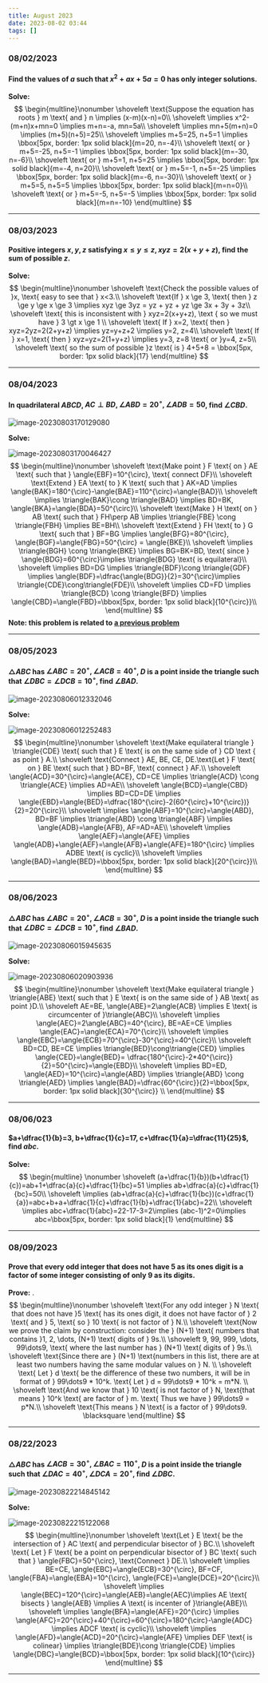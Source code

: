 ```yaml
---
title: August 2023
date: 2023-08-02 03:44
tags: []
---
```


### 08/02/2023

#### Find the values of $a$ such that $x^2 + ax + 5a = 0$ has only integer solutions.

**Solve:**
$$
\begin{multline}\nonumber
\shoveleft \text{Suppose the equation has roots } m \text{ and } n \implies (x-m)(x-n)=0\\
\shoveleft \implies x^2-(m+n)x+mn=0 \implies m+n=-a, mn=5a\\
\shoveleft \implies mn+5(m+n)=0 \implies (m+5)(n+5)=25\\
\shoveleft \implies m+5=25, n+5=1 \implies \bbox[5px, border: 1px solid black]{m=20, n=-4}\\
\shoveleft \text{ or } m+5=-25, n+5=-1 \implies \bbox[5px, border: 1px solid black]{m=-30, n=-6}\\
\shoveleft \text{ or } m+5=1, n+5=25 \implies \bbox[5px, border: 1px solid black]{m=-4, n=20}\\
\shoveleft \text{ or } m+5=-1, n+5=-25 \implies \bbox[5px, border: 1px solid black]{m=-6, n=-30}\\
\shoveleft \text{ or } m+5=5, n+5=5 \implies \bbox[5px, border: 1px solid black]{m=n=0}\\
\shoveleft \text{ or } m+5=-5, n+5=-5 \implies \bbox[5px, border: 1px solid black]{m=n=-10}
\end{multline}
$$

---

### 08/03/2023

#### Positive integers $x, y, z$ satisfying $x \le y \le z, xyz=2(x+y+z)$, find the sum of possible $z$.

**Solve:**
$$
\begin{multline}\nonumber
\shoveleft \text{Check the possible values of }x, \text{ easy to see that } x<3.\\
\shoveleft \text{If } x \ge 3, \text{ then } z \ge y \ge x \ge 3 \implies xyz \ge 3yz = yz + yz + yz \ge 3x + 3y + 3z\\
\shoveleft \text{ this is inconsistent with } xyz=2(x+y+z), \text { so we must have } 3 \gt x \ge 1 \\
\shoveleft \text{ If } x=2, \text{ then } xyz=2yz=2(2+y+z) \implies yz=y+z+2 \implies y=2, z=4\\
\shoveleft \text{ If } x=1, \text{ then } xyz=yz=2(1+y+z) \implies y=3, z=8 \text{ or }y=4, z=5\\
\shoveleft \text{ so the sum of possible }z \text{ is } 4+5+8 = \bbox[5px, border: 1px solid black]{17}
\end{multline}
$$

---

### 08/04/2023

#### In quadrilateral $ABCD$, $AC \perp BD, \angle{ABD}=20^{\circ}, \angle{ADB}=50%{\circ}, \angle{BDC}=30^{\circ}$, find $\angle{CBD}$.

![image-20230803170129080](/assets/images/2023/image-20230803170129080.png)

**Solve:**

![image-20230803170046427](/assets/images/2023/image-20230803170046427.png)
$$
\begin{multline}\nonumber
\shoveleft \text{Make point } F \text{ on } AE \text{ such that } \angle{EBF}=10^{\circ}, \text{ connect DF}\\
\shoveleft \text{Extend } EA \text{ to } K \text{ such that } AK=AD \implies \angle{BAK}=180^{\circ}-\angle{BAE}=110^{\circ}=\angle{BAD}\\
\shoveleft \implies \triangle{BAK}\cong \triangle{BAD} \implies BD=BK, \angle{BKA}=\angle{BDA}=50^{\circ}\\
\shoveleft \text{Make } H \text{ on } AB \text{ such that } FH\perp AB \implies \triangle{FBE} \cong \triangle{FBH} \implies BE=BH\\
\shoveleft \text{Extend } FH \text{ to } G \text{ such that } BF=BG \implies \angle{BFG}=80^{\circ}, \angle{BGF}=\angle{FBG}=50^{\circ} = \angle{BKE}\\
\shoveleft \implies \triangle{BGH} \cong \triangle{BKE} \implies BG=BK=BD,  \text{ since } \angle{BDG}=60^{\circ}\implies \triangle{BDG} \text{ is equilateral}\\
\shoveleft  \implies BD=DG \implies \triangle{BDF}\cong \triangle{GDF} \implies \angle{BDF}=\dfrac{\angle{BDG}}{2}=30^{\circ}\implies \triangle{CDE}\cong\triangle{FDE}\\
\shoveleft \implies CD=FD \implies \triangle{BCD} \cong \triangle{BFD} \implies \angle{CBD}=\angle{FBD}=\bbox[5px, border: 1px solid black]{10^{\circ}}\\
\end{multline}
$$
**Note: this problem is related to [a previous problem](https://mathwo.github.io/2021/05/04/wo/#05132021)**

---

### 08/05/2023

#### $\triangle{ABC}$ has $\angle{ABC}=20^{\circ}, \angle{ACB}=40^{\circ}$, $D$ is a point inside the triangle such that $\angle{DBC}=\angle{DCB}=10^{\circ}$, find $\angle{BAD}$.

![image-20230806012332046](/assets/images/2023/image-20230806012332046.png)

**Solve:**

![image-20230806012252483](/assets/images/2023/image-20230806012252483.png)
$$
\begin{multline}\nonumber
\shoveleft \text{Make equilateral triangle } \triangle{CDE} \text{ such that } E \text{ is on the same side of } CD \text { as point } A.\\
\shoveleft \text{Connect } AE, BE, CE, DE.\text{Let } F \text{ on } BE \text{ such that } BD=BF, \text{ connect } AF.\\
\shoveleft \angle{ACD}=30^{\circ}=\angle{ACE}, CD=CE \implies \triangle{ACD} \cong \triangle{ACE} \implies AD=AE\\
\shoveleft \angle{BCD}=\angle{CBD} \implies BD=CD=DE \implies \angle{EBD}=\angle{BED}=\dfrac{180^{\circ}-2(60^{\circ}+10^{\circ})}{2}=20^{\circ}\\
\shoveleft  \implies \angle{ABF}=10^{\circ}=\angle{ABD}, BD=BF \implies \triangle{ABD} \cong \triangle{ABF} \implies \angle{ADB}=\angle{AFB}, AF=AD=AE\\
\shoveleft \implies \angle{AEF}=\angle{AFE} \implies \angle{ADB}+\angle{AEF}=\angle{AFB}+\angle{AFE}=180^{\circ} \implies ADBE \text{ is cyclic}\\
\shoveleft \implies \angle{BAD}=\angle{BED}=\bbox[5px, border: 1px solid black]{20^{\circ}}\\
\end{multline}
$$

---

### 08/06/2023

#### $\triangle{ABC}$ has $\angle{ABC}=20^{\circ}, \angle{ACB}=30^{\circ}$, $D$ is a point inside the triangle such that $\angle{DBC}=\angle{DCB}=10^{\circ}$, find $\angle{BAD}$.

![image-20230806015945635](/assets/images/2023/image-20230806015945635.png)

**Solve:**

![image-20230806020903936](/assets/images/2023/image-20230806020903936.png)
$$
\begin{multline}\nonumber
\shoveleft \text{Make equilateral triangle } \triangle{ABE} \text{ such that } E \text{ is on the same side of } AB \text{ as point }D.\\
\shoveleft AE=BE, \angle{ABE}=2\angle{ACB} \implies E \text{ is circumcenter of }\triangle{ABC}\\
\shoveleft \implies \angle{AEC}=2\angle{ABC}=40^{\circ}, BE=AE=CE \implies \angle{EAC}=\angle{ECA}=70^{\circ}\\
\shoveleft \implies \angle{EBC}=\angle{ECB}=70^{\circ}-30^{\circ}=40^{\circ}\\
\shoveleft BD=CD, BE=CE \implies \triangle{BED}\cong\triangle{CED} \implies \angle{CED}=\angle{BED}= \dfrac{180^{\circ}-2*40^{\circ}}{2}=50^{\circ}=\angle{EBD}\\
\shoveleft \implies BD=ED, \angle{AED}=10^{\circ}=\angle{ABD} \implies \triangle{ABD} \cong \triangle{AED} \implies \angle{BAD}=\dfrac{60^{\circ}}{2}=\bbox[5px, border: 1px solid black]{30^{\circ}} \\
\end{multline}
$$

---

### 08/06/023

#### $a+\dfrac{1}{b}=3, b+\dfrac{1}{c}=17, c+\dfrac{1}{a}=\dfrac{11}{25}$, find $abc$.

**Solve:**
$$
\begin{multline} \nonumber
\shoveleft (a+\dfrac{1}{b})(b+\dfrac{1}{c})=ab+1+\dfrac{a}{c}+\dfrac{1}{bc}=51 \implies ab+\dfrac{a}{c}+\dfrac{1}{bc}=50\\
\shoveleft \implies (ab+\dfrac{a}{c}+\dfrac{1}{bc})(c+\dfrac{1}{a})=abc+b+a+\dfrac{1}{c}+\dfrac{1}{b}+\dfrac{1}{abc}=22\\
\shoveleft \implies abc+\dfrac{1}{abc}=22-17-3=2\implies (abc-1)^2=0\implies abc=\bbox[5px, border: 1px solid black]{1}
\end{multline}
$$

---

### 08/09/2023

#### Prove that every odd integer that does not have 5 as its ones digit is a factor of some integer consisting of only 9 as its digits.

**Prove:**
.
$$
\begin{multline}\nonumber
\shoveleft \text{For any odd integer } N \text{ that does not have }5 \text{ has its ones digit, it does not have factor of } 2 \text{ and } 5, \text{ so } 10 \text{ is not factor of } N.\\
\shoveleft \text{Now we prove the claim by construction: consider the } (N+1) \text{ numbers that contains }1, 2, \dots, (N+1) \text{ digits of } 9s.\\
\shoveleft 9, 99, 999, \dots, 99\dots9, \text{ where the last number has } (N+1) \text{ digits of } 9s.\\
\shoveleft \text{Since there are } (N+1) \text{numbers in this list, there are at least two numbers having the same modular values on } N. \\
\shoveleft \text{ Let } d \text{ be the difference of these two numbers, it will be in format of } 99\dots9 * 10^k. \text{ Let } d = 99\dots9 * 10^k = m*N. \\
\shoveleft \text{And we know that } 10 \text{ is not factor of } N, \text{that means } 10^k \text{ are factor of } m. \text{ Thus we have } 99\dots9 = p*N.\\
\shoveleft \text{This means } N \text{ is a factor of } 99\dots9. \blacksquare
\end{multline}
$$

---

### 08/22/2023

#### $\triangle{ABC}$ has $\angle{ACB}=30^{\circ}, \angle{BAC}=110^{\circ}$, $D$ is a point inside the triangle such that $\angle{DAC}=40^{\circ}, \angle{DCA}=20^{\circ}$, find $\angle{DBC}$.

![image-20230822214845142](/assets/images/2023/image-20230822214845142.png)

**Solve:**

![image-20230822215122068](/assets/images/2023/image-20230822215122068.png)
$$
\begin{multline}\nonumber
\shoveleft \text{Let } E \text{ be the intersection of } AC \text{ and perpendicular bisector of } BC.\\
\shoveleft \text{ Let } F \text{ be a point on perpendicular bisector of } BC \text{ such that } \angle{FBC}=50^{\circ}, \text{Connect } DE.\\
\shoveleft \implies BE=CE, \angle{EBC}=\angle{ECB}=30^{\circ}, BF=CF, \angle{FBA}=\angle{EBA}=10^{\circ}, \angle{FCE}=\angle{DCE}=20^{\circ}\\
\shoveleft \implies \angle{BEC}=120^{\circ}=\angle{AEB}=\angle{AEC}\implies AE \text{ bisects } \angle{AEB} \implies A \text{ is incenter of }\triangle{ABE}\\
\shoveleft \implies \angle{BFA}=\angle{AFE}=20^{\circ} \implies \angle{AFC}=20^{\circ}+40^{\circ}=60^{\circ}=180^{\circ}-\angle{ADC} \implies ADCF \text{ is cyclic}\\
\shoveleft \implies \angle{AFD}=\angle{ACD}=20^{\circ}=\angle{AFE} \implies DEF \text{ is colinear} \implies \triangle{BDE}\cong \triangle{CDE} \implies \angle{DBC}=\angle{BCD}=\bbox[5px, border: 1px solid black]{10^{\circ}}
\end{multline}
$$

---
